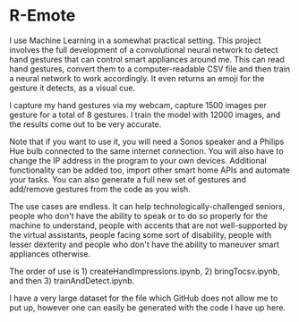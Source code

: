 # R-Emote

I use Machine Learning in a somewhat practical setting. This project involves the full development of a convolutional neural network to detect hand gestures that can control smart appliances around me. This can read hand gestures, convert them to a computer-readable CSV file and then train a neural network to work accordingly. It even returns an emoji for the gesture it detects, as a visual cue.

I capture my hand gestures via my webcam, capture 1500 images per gesture for a total of 8 gestures. I train the model with 12000 images, and the results come out to be very accurate.

Note that if you want to use it, you will need a Sonos speaker and a Philips Hue bulb connected to the same internet connection. You will also have to change the IP address in the program to your own devices. Additional functionality can be added too, import other smart home APIs and automate your tasks. You can also generate a full new set of gestures and add/remove gestures from the code as you wish.

The use cases are endless. It can help technologically-challenged seniors, people who don't have the ability to speak or to do so properly for the machine to understand, people with accents that are not well-supported by the virtual assistants, people facing some sort of disability, people with lesser dexterity and people who don't have the ability to maneuver smart appliances otherwise.

The order of use is 1) createHandImpressions.ipynb, 2) bringTocsv.ipynb, and then 3) trainAndDetect.ipynb.

I have a very large dataset for the file which GitHub does not allow me to put up, however one can easily be generated with the code I have up here.
